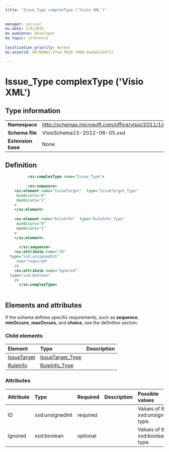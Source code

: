```yaml
---
title: "Issue_Type complexType ('Visio XML')"
 
 
manager: soliver
ms.date: 3/9/2015
ms.audience: Developer
ms.topic: reference
 
localization_priority: Normal
ms.assetid: d6768062-37aa-5658-f068-dae8d3a24717

---
```


# Issue_Type complexType ('Visio XML')

## Type information

|||
|:-----|:-----|
|**Namespace** <br/> |http://schemas.microsoft.com/office/visio/2011/1/core  <br/> |
|**Schema file** <br/> |VisioSchema15-2012-06-05.xsd  <br/> |
|**Extension base** <br/> |None  <br/> |
   
## Definition

```XML
          <xs:complexType name="Issue_Type">
          
          <xs:sequence>
    <xs:element name="IssueTarget"  type="IssueTarget_Type"
     minOccurs="0"
     maxOccurs="1"
    >
    </xs:element>
    
    <xs:element name="RuleInfo"  type="RuleInfo_Type"
     minOccurs="0"
     maxOccurs="1"
    >
    </xs:element>
    
      </xs:sequence>
    <xs:attribute name="ID"
  type="xsd:unsignedInt"
     use="required"
    />
    <xs:attribute name="Ignored"
  type="xsd:boolean"
    />
      </xs:complexType>
      
```

## Elements and attributes

If the schema defines specific requirements, such as **sequence**, **minOccurs**, **maxOccurs**, and **choice**, see the definition section. 
  
### Child elements

|**Element**|**Type**|**Description**|
|:-----|:-----|:-----|
|[IssueTarget](issuetarget-element-issue_type-complextypevisio-xml.md) <br/> |[IssueTarget_Type](issuetarget_type-complextypevisio-xml.md) <br/> ||
|[RuleInfo](ruleinfo-element-issue_type-complextypevisio-xml.md) <br/> |[RuleInfo_Type](ruleinfo_type-complextypevisio-xml.md) <br/> ||
   
### Attributes

|**Attribute**|**Type**|**Required**|**Description**|**Possible values**|
|:-----|:-----|:-----|:-----|:-----|
|ID  <br/> |xsd:unsignedInt  <br/> |required  <br/> ||Values of the xsd:unsignedInt type.  <br/> |
|Ignored  <br/> |xsd:boolean  <br/> |optional  <br/> ||Values of the xsd:boolean type.  <br/> |
   

